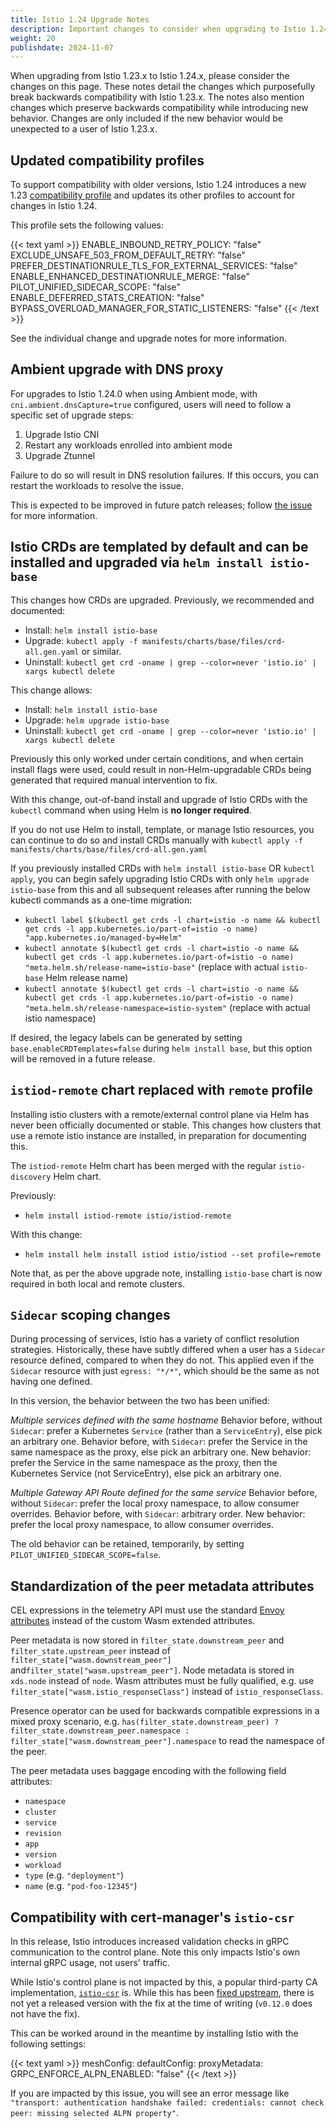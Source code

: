 ```yaml
---
title: Istio 1.24 Upgrade Notes
description: Important changes to consider when upgrading to Istio 1.24.0.
weight: 20
publishdate: 2024-11-07
---
```


When upgrading from Istio 1.23.x to Istio 1.24.x, please consider the changes on this page.
These notes detail the changes which purposefully break backwards compatibility with Istio 1.23.x.
The notes also mention changes which preserve backwards compatibility while introducing new behavior.
Changes are only included if the new behavior would be unexpected to a user of Istio 1.23.x.

## Updated compatibility profiles

To support compatibility with older versions, Istio 1.24 introduces a new 1.23 [compatibility profile](/pt-br/docs/setup/additional-setup/compatibility-versions/) and updates its other profiles to account for changes in Istio 1.24.

This profile sets the following values:

{{< text yaml >}}
ENABLE_INBOUND_RETRY_POLICY: "false"
EXCLUDE_UNSAFE_503_FROM_DEFAULT_RETRY: "false"
PREFER_DESTINATIONRULE_TLS_FOR_EXTERNAL_SERVICES: "false"
ENABLE_ENHANCED_DESTINATIONRULE_MERGE: "false"
PILOT_UNIFIED_SIDECAR_SCOPE: "false"
ENABLE_DEFERRED_STATS_CREATION: "false"
BYPASS_OVERLOAD_MANAGER_FOR_STATIC_LISTENERS: "false"
{{< /text >}}

See the individual change and upgrade notes for more information.

## Ambient upgrade with DNS proxy

For upgrades to Istio 1.24.0 when using Ambient mode, with `cni.ambient.dnsCapture=true` configured, users will need to follow a specific set of upgrade steps:

1. Upgrade Istio CNI
1. Restart any workloads enrolled into ambient mode
1. Upgrade Ztunnel

Failure to do so will result in DNS resolution failures.
If this occurs, you can restart the workloads to resolve the issue.

This is expected to be improved in future patch releases; follow [the issue](https://github.com/istio/ztunnel/issues/1360) for more information.

## Istio CRDs are templated by default and can be installed and upgraded via `helm install istio-base`

This changes how CRDs are upgraded.
Previously, we recommended and documented:

- Install: `helm install istio-base`
- Upgrade: `kubectl apply -f manifests/charts/base/files/crd-all.gen.yaml` or similar.
- Uninstall: `kubectl get crd -oname | grep --color=never 'istio.io' | xargs kubectl delete`

This change allows:

- Install: `helm install istio-base`
- Upgrade: `helm upgrade istio-base`
- Uninstall: `kubectl get crd -oname | grep --color=never 'istio.io' | xargs kubectl delete`

Previously this only worked under certain conditions, and when certain install flags were used,
could result in non-Helm-upgradable CRDs being generated that required manual intervention to fix.

With this change, out-of-band install and upgrade of Istio CRDs with the `kubectl` command when using Helm is **no longer required**.

If you do not use Helm to install, template, or manage Istio resources,
you can continue to do so and install CRDs manually with `kubectl apply -f manifests/charts/base/files/crd-all.gen.yaml`

If you previously installed CRDs with `helm install istio-base` OR `kubectl apply`, you can begin safely upgrading Istio CRDs
with only `helm upgrade istio-base` from this and all subsequent releases
after running the below kubectl commands as a one-time migration:

- `kubectl label $(kubectl get crds -l chart=istio -o name && kubectl get crds -l app.kubernetes.io/part-of=istio -o name) "app.kubernetes.io/managed-by=Helm"`
- `kubectl annotate $(kubectl get crds -l chart=istio -o name && kubectl get crds -l app.kubernetes.io/part-of=istio -o name) "meta.helm.sh/release-name=istio-base"` (replace with actual `istio-base` Helm release name)
- `kubectl annotate $(kubectl get crds -l chart=istio -o name && kubectl get crds -l app.kubernetes.io/part-of=istio -o name) "meta.helm.sh/release-namespace=istio-system"` (replace with actual istio namespace)

If desired, the legacy labels can be generated by setting `base.enableCRDTemplates=false` during `helm install base`, but this option will be removed in a future release.

## `istiod-remote` chart replaced with `remote` profile

Installing istio clusters with a remote/external control plane via Helm has never been officially documented or stable.
This changes how clusters that use a remote istio instance are installed, in preparation for documenting this.

The `istiod-remote` Helm chart has been merged with the regular `istio-discovery` Helm chart.

Previously:
- `helm install istiod-remote istio/istiod-remote`

With this change:
- `helm install helm install istiod istio/istiod --set profile=remote`

Note that, as per the above upgrade note, installing `istio-base` chart is now required in both local and remote clusters.

## `Sidecar` scoping changes

During processing of services, Istio has a variety of conflict resolution strategies.
Historically, these have subtly differed when a user has a `Sidecar` resource defined, compared to when they do not.
This applied even if the `Sidecar` resource with just `egress: "*/*"`, which should be the same as not having one defined.

In this version, the behavior between the two has been unified:

*Multiple services defined with the same hostname*
Behavior before, without `Sidecar`: prefer a Kubernetes `Service` (rather than a `ServiceEntry`), else pick an arbitrary one.
Behavior before, with `Sidecar`: prefer the Service in the same namespace as the proxy, else pick an arbitrary one.
New behavior: prefer the Service in the same namespace as the proxy, then the Kubernetes Service (not ServiceEntry), else pick an arbitrary one.

*Multiple Gateway API Route defined for the same service*
Behavior before, without `Sidecar`: prefer the local proxy namespace, to allow consumer overrides.
Behavior before, with `Sidecar`: arbitrary order.
New behavior: prefer the local proxy namespace, to allow consumer overrides.

The old behavior can be retained, temporarily, by setting `PILOT_UNIFIED_SIDECAR_SCOPE=false`.

## Standardization of the peer metadata attributes

CEL expressions in the telemetry API must use the standard [Envoy attributes](https://www.envoyproxy.io/docs/envoy/latest/intro/arch_overview/advanced/attributes) instead of the custom Wasm extended attributes.

Peer metadata is now stored  in `filter_state.downstream_peer` and `filter_state.upstream_peer` instead  of `filter_state["wasm.downstream_peer"]` and`filter_state["wasm.upstream_peer"]`.
Node metadata is stored in `xds.node` instead of `node`.
Wasm attributes must be fully qualified, e.g. use `filter_state["wasm.istio_responseClass"]` instead of `istio_responseClass`.

Presence operator can be used for backwards compatible expressions in a mixed proxy scenario, e.g. `has(filter_state.downstream_peer) ? filter_state.downstream_peer.namespace : filter_state["wasm.downstream_peer"].namespace` to read the namespace of the peer.

The peer metadata uses baggage encoding with the following field attributes:

- `namespace`
- `cluster`
- `service`
- `revision`
- `app`
- `version`
- `workload`
- `type` (e.g. `"deployment"`)
- `name` (e.g. `"pod-foo-12345"`)

## Compatibility with cert-manager's `istio-csr`

In this release, Istio introduces increased validation checks in gRPC communication to the control plane.
Note this only impacts Istio's own internal gRPC usage, not users' traffic.

While Istio's control plane is not impacted by this, a popular third-party CA implementation, [`istio-csr`](https://github.com/cert-manager/istio-csr) is.
While this has been [fixed upstream](https://github.com/cert-manager/istio-csr/pull/422), there is not yet a released version with the fix at the time of writing (`v0.12.0` does not have the fix).

This can be worked around in the meantime by installing Istio with the following settings:

{{< text yaml >}}
meshConfig:
  defaultConfig:
    proxyMetadata:
      GRPC_ENFORCE_ALPN_ENABLED: "false"
{{< /text >}}

If you are impacted by this issue, you will see an error message like `"transport: authentication handshake failed: credentials: cannot check peer: missing selected ALPN property"`.
